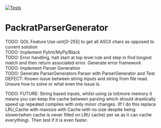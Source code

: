 [![Tests](https://github.com/TimMeiwald/PackratParserGenerator/actions/workflows/PackratParserGenerator.yml/badge.svg)](https://github.com/TimMeiwald/PackratParserGenerator/actions/workflows/PackratParserGenerator.yml)
# PackratParserGenerator
TODO: QOL Feature Use uint[0-255] to get all ASCII chars as opposed to current solution           
TODO: Implement Pylint/MyPy/Black      
TODO: Error handling, halt start at top level rule and step in find longest match and then return associated error. Generate error framework    
TODO: Implement Parser Generation    
TODO: Generate ParserGenerators Parser with ParserGenerator and Test    
DEFECT: Known issue between string inputs and string from file read. Unsure how to solve or what even the issue is.     
  
TODO: FUTURE: String based inputs, whilst using (a lot)more memory it means you can keep the cache between parsing which should drastically speed up repeated compiles with only minor changes. (If I do this replace LRU_Cache with maxsize with Cache with no size despite being slower(when cache is never filled on LRU cache) per se as it can cache everything). Then test if it is even faster.            
